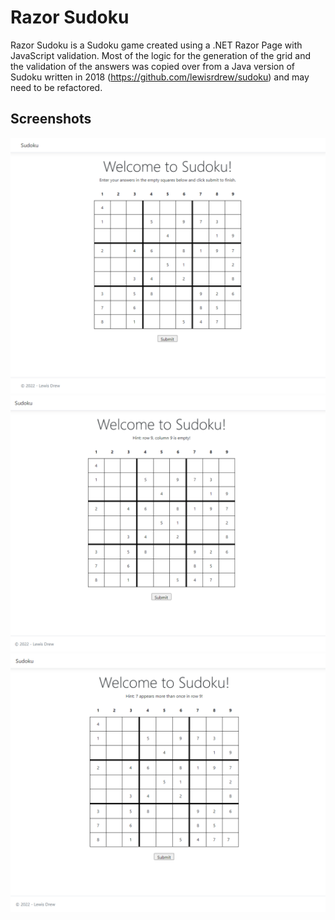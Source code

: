 # Razor Sudoku
Razor Sudoku is a Sudoku game created using a .NET Razor Page with JavaScript validation.
Most of the logic for the generation of the grid and the validation of the answers was copied over from a Java version of Sudoku written in 2018 (https://github.com/lewisrdrew/sudoku) and may need to be refactored.

## Screenshots
![Sudoku Welcome](https://github.com/lewisrdrew/razor-sudoku/blob/master/GitImages/WelcomePage.png)
![Example of submitting while a cell remains empty](https://github.com/lewisrdrew/razor-sudoku/blob/master/GitImages/ValidationCellIsEmpty.png)
![Example of submitting with duplicate entries within the same row or column](https://github.com/lewisrdrew/razor-sudoku/blob/master/GitImages/ValidationNumberAppearsTwice.png)
